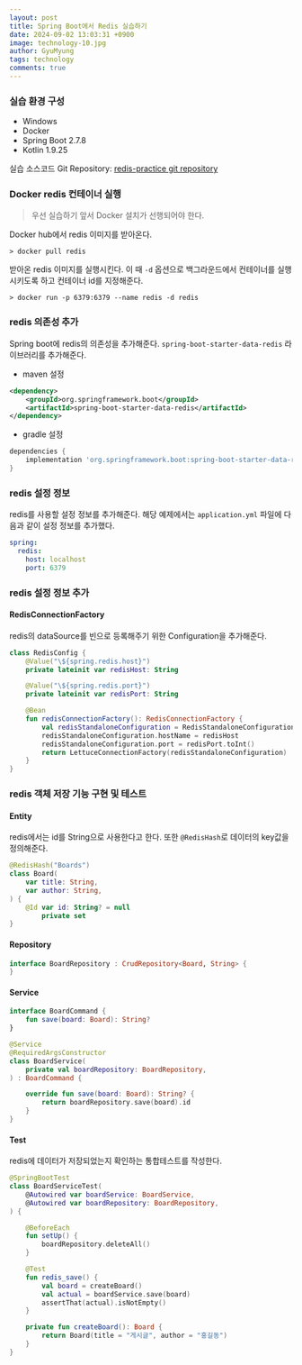 ```yaml
---
layout:	post
title: Spring Boot에서 Redis 실습하기
date: 2024-09-02 13:03:31 +0900
image: technology-10.jpg
author: GyuMyung
tags: technology
comments: true
---
```


### 실습 환경 구성
* Windows
* Docker
* Spring Boot 2.7.8
* Kotlin 1.9.25

실습 소스코드 Git Repository: [redis-practice git repository](https://github.com/lgm1007/redis-practice)

### Docker redis 컨테이너 실행
> 우선 실습하기 앞서 Docker 설치가 선행되어야 한다.

Docker hub에서 redis 이미지를 받아온다. <br/>
```
> docker pull redis
```

받아온 redis 이미지를 실행시킨다. 이 때 `-d` 옵션으로 백그라운드에서 컨테이너를 실행시키도록 하고 컨테이너 id를 지정해준다. <br/>
```
> docker run -p 6379:6379 --name redis -d redis
```

### redis 의존성 추가
Spring boot에 redis의 의존성을 추가해준다. `spring-boot-starter-data-redis` 라이브러리를 추가해준다. <br/>

* maven 설정
```xml
<dependency>
    <groupId>org.springframework.boot</groupId>
    <artifactId>spring-boot-starter-data-redis</artifactId>
</dependency>
```

* gradle 설정
```gradle
dependencies {
    implementation 'org.springframework.boot:spring-boot-starter-data-redis'
}
```

### redis 설정 정보
redis를 사용할 설정 정보를 추가해준다. 해당 예제에서는 `application.yml` 파일에 다음과 같이 설정 정보를 추가했다. <br/>
```yml
spring:
  redis:
    host: localhost
    port: 6379
```

### redis 설정 정보 추가
#### RedisConnectionFactory
redis의 dataSource를 빈으로 등록해주기 위한 Configuration을 추가해준다. <br/>
```kotlin
class RedisConfig {
    @Value("\${spring.redis.host}")
    private lateinit var redisHost: String

    @Value("\${spring.redis.port}")
    private lateinit var redisPort: String

    @Bean
    fun redisConnectionFactory(): RedisConnectionFactory {
        val redisStandaloneConfiguration = RedisStandaloneConfiguration()
        redisStandaloneConfiguration.hostName = redisHost
        redisStandaloneConfiguration.port = redisPort.toInt()
        return LettuceConnectionFactory(redisStandaloneConfiguration)
    }
}
```

### redis 객체 저장 기능 구현 및 테스트
#### Entity
redis에서는 id를 String으로 사용한다고 한다. 또한 `@RedisHash`로 데이터의 key값을 정의해준다. <br/>
```kotlin
@RedisHash("Boards")
class Board(
    var title: String,
    var author: String,
) {
    @Id var id: String? = null
        private set
}
```

#### Repository
```kotlin
interface BoardRepository : CrudRepository<Board, String> {
}
```

#### Service
```kotlin
interface BoardCommand {
    fun save(board: Board): String?
}
```
```kotlin
@Service
@RequiredArgsConstructor
class BoardService(
    private val boardRepository: BoardRepository,
) : BoardCommand {

    override fun save(board: Board): String? {
        return boardRepository.save(board).id
    }
}
```

#### Test
redis에 데이터가 저장되었는지 확인하는 통합테스트를 작성한다. <br/>
```kotlin
@SpringBootTest
class BoardServiceTest(
    @Autowired var boardService: BoardService,
    @Autowired var boardRepository: BoardRepository,
) {

    @BeforeEach
    fun setUp() {
        boardRepository.deleteAll()
    }

    @Test
    fun redis_save() {
        val board = createBoard()
        val actual = boardService.save(board)
        assertThat(actual).isNotEmpty()
    }

    private fun createBoard(): Board {
        return Board(title = "게시글", author = "홍길동")
    }
}
```

